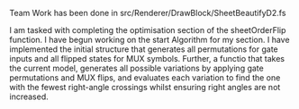 Team Work has been done in src/Renderer/DrawBlock/SheetBeautifyD2.fs

I am tasked with completing the optimisation section of the sheetOrderFlip function. I have begun working on the start Algorithm for my section. I have implemented the initial structure that generates all permutations for gate inputs and all flipped states for MUX symbols. Further, a functio that takes the current model, generates all possible variations by applying gate permutations and MUX flips, and evaluates each variation to find the one with the fewest right-angle crossings whilst ensuring right angles are not increased.
